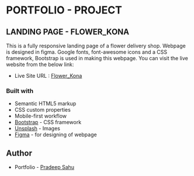 # PORTFOLIO - PROJECT

## LANDING PAGE - FLOWER_KONA

This is a fully responsive landing page of a flower delivery shop. Webpage is designed in figma. Google fonts, font-awesome icons and a CSS framework, Bootstrap is used in making this webpage. You can
visit the live website from the below link: 

- Live Site URL : [Flower_Kona](https://pradeep743.github.io/Project-Landing-Page/)

### Built with

- Semantic HTML5 markup
- CSS custom properties
- Mobile-first workflow
- [Bootstrap](https://getbootstrap.com) - CSS framework
- [Unsplash](https://unsplash.com) - Images
- [Figma](https://www.figma.com) - for designing of webpage

## Author
- Portfolio - [Pradeep Sahu](https://pradeep743.github.io/Portfolio/)


